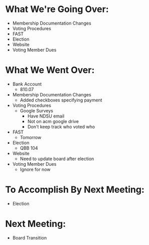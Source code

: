 # What We're Going Over:
- Membership Documentation Changes
- Voting Procedures
- FAST
- Election
- Website
- Voting Member Dues

# What We Went Over:
- Bank Account
	- 810.07
- Membership Documentation Changes
	- Added checkboxes specifying payment
- Voting Procedures
	- Google Surveys
		- Have NDSU email
		- Not on acm google drive
		- Don't keep track who voted who
- FAST
	- Tomorrow
- Election
	- QBB 104
- Website
	- Need to update board after election
- Voting Member Dues
	- Ignore for now


# To Accomplish By Next Meeting: 
- Election


# Next Meeting:
- Board Transition





















	





















